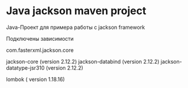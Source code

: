 # Java jackson maven project


Java-Проект для примера работы с jackson framework

Подключены зависимости

com.fasterxml.jackson.core

jackson-core (version 2.12.2)
jackson-databind (version 2.12.2)
jackson-datatype-jsr310 (version 2.12.2)


lombok ( version 1.18.16)

